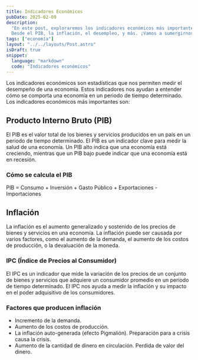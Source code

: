 ```yaml
---
title: Indicadores Económicos
pubDate: 2025-02-09
description:
  "En este post, exploraremos los indicadores económicos más importantes.
  Desde el PIB, la inflación, el desempleo, y más. ¡Vamos a sumergirnos!"
tags: ["economía"]
layout: "../../layouts/Post.astro"
isDraft: true
snippet:
  language: "markdown"
  code: "Indicadores económicos"
---
```


Los indicadores económicos son estadísticas que nos permiten medir el desempeño
de una economía. Estos indicadores nos ayudan a entender cómo se comporta una
economía en un periodo de tiempo determinado. Los indicadores económicos más
importantes son:

## Producto Interno Bruto (PIB)

El PIB es el valor total de los bienes y servicios producidos en un país en un
periodo de tiempo determinado. El PIB es un indicador clave para medir la salud
de una economía. Un PIB alto indica que una economía está creciendo, mientras
que un PIB bajo puede indicar que una economía está en recesión.

### Cómo se calcula el PIB

PIB = Consumo + Inversión + Gasto Público + Exportaciones - Importaciones

## Inflación

La inflación es el aumento generalizado y sostenido de los precios de bienes y
servicios en una economía. La inflación puede ser causada por varios factores,
como el aumento de la demanda, el aumento de los costos de producción, o la
devaluación de la moneda.

### IPC (Índice de Precios al Consumidor)

El IPC es un indicador que mide la variación de los precios de un conjunto de
bienes y servicios que adquiere un consumidor promedio en un periodo de tiempo
determinado. El IPC nos ayuda a medir la inflación y su impacto en el poder
adquisitivo de los consumidores.

### Factores que producen inflación

- Incremento de la demanda.
- Aumento de los costos de producción.
- La inflación auto-generada (efecto Pigmalión). Preparación para a crisis causa la crisis.
- Aumento de la cantidad de dinero en circulación. Perdida de valor del dinero.
